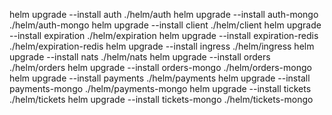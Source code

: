 helm upgrade --install auth ./helm/auth
helm upgrade --install auth-mongo ./helm/auth-mongo
helm upgrade --install client ./helm/client
helm upgrade --install expiration ./helm/expiration
helm upgrade --install expiration-redis ./helm/expiration-redis
helm upgrade --install ingress ./helm/ingress
helm upgrade --install nats ./helm/nats
helm upgrade --install orders ./helm/orders
helm upgrade --install orders-mongo ./helm/orders-mongo
helm upgrade --install payments ./helm/payments
helm upgrade --install payments-mongo ./helm/payments-mongo
helm upgrade --install tickets ./helm/tickets
helm upgrade --install tickets-mongo ./helm/tickets-mongo
